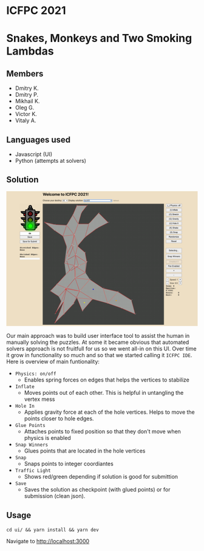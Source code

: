 # ICFPC 2021
# Snakes, Monkeys and Two Smoking Lambdas

## Members

- Dmitry K.
- Dmitry P.
- Mikhail K.
- Oleg G.
- Victor K.
- Vitaly A.

## Languages used
 - Javascript (UI)
 - Python (attempts at solvers)

## Solution

![](img/ui.png)

Our main approach was to build user interface tool to assist the human in manually solving the puzzles.
At some it became obvious that automated solvers approach is not fruitfull for us so we went all-in on this UI.
Over time it grow in functionality so much and so that we started calling it `ICFPC IDE`.
Here is overview of main funtionality:

- `Physics: on/off`
  - Enables spring forces on edges that helps the vertices to stabilize
- `Inflate`
  - Moves points out of each other. This is helpful in untangling the vertex mess
- `Hole In`
  - Applies gravity force at each of the hole vertices.
    Helps to move the points closer to hole edges.
- `Glue Points`
  - Attaches points to fixed position so that they don't move when physics is enabled
- `Snap Winners`
  - Glues points that are located in the hole vertices
- `Snap`
  - Snaps points to integer coordiantes
- `Traffic Light`
  - Shows red/green depending if solution is good for submittion
- `Save`
  - Saves the solution as checkpoint (with glued points) or for submission (clean json).


## Usage

```
cd ui/ && yarn install && yarn dev
```

Navigate to [http://localhost:3000]()
